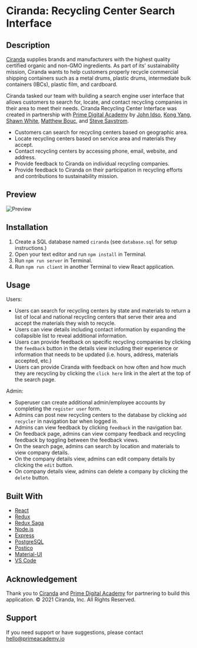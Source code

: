 
# Ciranda: Recycling Center Search Interface

## Description
[Ciranda](https://www.ciranda.com/) supplies brands and manufacturers with the highest quality certified organic and non-GMO ingredients. As part of its' sustainability mission, Ciranda wants to help customers properly recycle commercial shipping containers such as a metal drums, plastic drums, intermediate bulk containers (IBCs), plastic film, and cardboard.

Ciranda tasked our team with building a search engine user interface that allows customers to search for, locate, and contact recycling companies in their area to meet their needs. Ciranda Recycling Center Interface was created in partnership with [Prime Digital Academy](https://www.primeacademy.io/) by [John Idso](https://www.linkedin.com/in/johnidso/), [Kong Yang](https://www.linkedin.com/in/kong-yang-founder/), [Shawn White](https://www.linkedin.com/in/shawn-white-20a2a486/), [Matthew Bouc](https://www.linkedin.com/in/matthew-bouc/), and [Steve Savstrom](https://www.linkedin.com/in/stevesavstrom/).

- Customers can search for recycling centers based on geographic area.
- Locate recycling centers based on service area and materials they accept.
- Contact recycling centers by accessing phone, email, website, and address.
- Provide feedback to Ciranda on individual recycling companies.
- Provide feedback to Ciranda on their participation in recycling efforts and contributions to sustainability mission.

## Preview
![Preview](public/images/ciranda.gif)

## Installation
1. Create a SQL database named `ciranda` (see `database.sql` for setup instructions.)
2. Open your text editor and run `npm install` in Terminal.
3. Run `npm run server` in Terminal.
4. Run `npm run client` in another Terminal to view React application.

## Usage

Users:
- Users can search for recycling centers by state and materials to return a list of local and national recycling centers that serve their area and accept the materials they wish to recycle.
- Users can view details including contact information by expanding the collapsible list to reveal additional information.
- Users can provide feedback on specific recycling companies by clicking the `feedback` button in the details view including their experience or information that needs to be updated (i.e. hours, address, materials accepted, etc.)
- Users can provide Ciranda with feedback on how often and how much they are recycling by clicking the `click here` link in the alert at the top of the search page.

Admin:
- Superuser can create additional admin/employee accounts by completing the `register user` form.
- Admins can post new recycling centers to the database by clicking `add recycler` in navigation bar when logged in.
- Admins can view feedback by clicking `feedback` in the navigation bar.
- On feedback page, admins can view company feedback and recycling feedback by toggling between the feedback views.
- On the search page, admins can search by location and materials to view company details.
- On the company details view, admins can edit company details by clicking the `edit` button.
- On company details view, admins can delete a company by clicking the `delete` button.

## Built With
- [React](https://reactjs.org/)
- [Redux](https://redux.js.org/)
- [Redux Saga](https://redux-saga.js.org/)
- [Node.js](https://nodejs.org/en/)
- [Express](https://expressjs.com/)
- [PostgreSQL](https://www.postgresql.org/)
- [Postico](https://eggerapps.at/postico/)
- [Material-UI](https://material-ui.com/)
- [VS Code](https://code.visualstudio.com/)

## Acknowledgement
Thank you to [Ciranda](https://www.ciranda.com/) and [Prime Digital Academy](https://www.primeacademy.io/) for partnering to build this application. &copy; 2021 Ciranda, Inc. All Rights Reserved.

## Support
If you need support or have suggestions, please contact [hello@primeacademy.io](hello@primeacademy.io)
